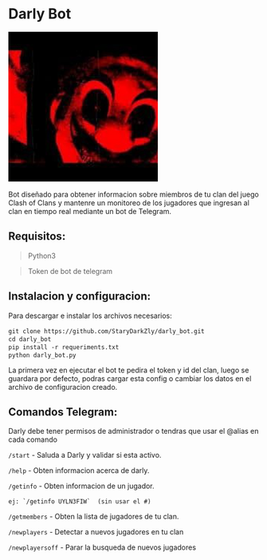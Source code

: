 # Darly Bot
<img src="image.jpg" alt="Avatar del Bot" width="300"/>

Bot diseñado para obtener informacion sobre miembros de tu clan del juego Clash of Clans y mantenre un monitoreo de los jugadores que ingresan al clan en tiempo real mediante un bot de Telegram.


## Requisitos:

>Python3

>Token de bot de telegram

## Instalacion y configuracion:

 Para descargar e instalar los archivos necesarios:

```
git clone https://github.com/StaryDarkZly/darly_bot.git
cd darly_bot
pip install -r requeriments.txt
python darly_bot.py
```

La primera vez en ejecutar el bot te pedira el token y id del clan, luego se guardara por defecto, podras cargar esta config o cambiar los datos en el archivo de configuracion creado.


## Comandos Telegram:

Darly debe tener permisos de administrador o tendras que usar el @alias en cada comando


`/start`      - Saluda a Darly y validar si esta activo.

`/help`       - Obten informacion acerca de darly.

`/getinfo`    - Obten informacion de un jugador.
    
    ej: `/getinfo UYLN3FIW`  (sin usar el #)

`/getmembers` - Obten la lista de jugadores de tu clan.

`/newplayers` - Detectar a nuevos jugadores en tu clan

`/newplayersoff` - Parar la busqueda de nuevos jugadores

